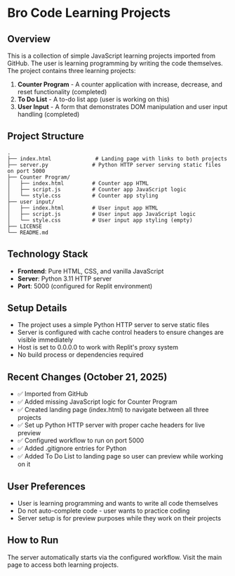 # Bro Code Learning Projects

## Overview
This is a collection of simple JavaScript learning projects imported from GitHub. The user is learning programming by writing the code themselves. The project contains three learning projects:

1. **Counter Program** - A counter application with increase, decrease, and reset functionality (completed)
2. **To Do List** - A to-do list app (user is working on this)
3. **User Input** - A form that demonstrates DOM manipulation and user input handling (completed)

## Project Structure
```
.
├── index.html              # Landing page with links to both projects
├── server.py              # Python HTTP server serving static files on port 5000
├── Counter Program/
│   ├── index.html         # Counter app HTML
│   ├── script.js          # Counter app JavaScript logic
│   └── style.css          # Counter app styling
├── user input/
│   ├── index.html         # User input app HTML
│   ├── script.js          # User input app JavaScript logic
│   └── style.css          # User input app styling (empty)
├── LICENSE
└── README.md
```

## Technology Stack
- **Frontend**: Pure HTML, CSS, and vanilla JavaScript
- **Server**: Python 3.11 HTTP server
- **Port**: 5000 (configured for Replit environment)

## Setup Details
- The project uses a simple Python HTTP server to serve static files
- Server is configured with cache control headers to ensure changes are visible immediately
- Host is set to 0.0.0.0 to work with Replit's proxy system
- No build process or dependencies required

## Recent Changes (October 21, 2025)
- ✅ Imported from GitHub
- ✅ Added missing JavaScript logic for Counter Program
- ✅ Created landing page (index.html) to navigate between all three projects
- ✅ Set up Python HTTP server with proper cache headers for live preview
- ✅ Configured workflow to run on port 5000
- ✅ Added .gitignore entries for Python
- ✅ Added To Do List to landing page so user can preview while working on it

## User Preferences
- User is learning programming and wants to write all code themselves
- Do not auto-complete code - user wants to practice coding
- Server setup is for preview purposes while they work on their projects

## How to Run
The server automatically starts via the configured workflow. Visit the main page to access both learning projects.
